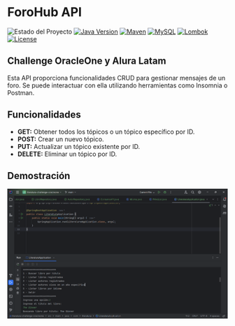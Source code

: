# ForoHub API

![Estado del Proyecto](https://img.shields.io/badge/Estado-Completo-brightgreen)
[![Java Version](https://img.shields.io/badge/Java-21-red)](https://www.java.com/)
[![Maven](https://img.shields.io/badge/Maven-3.8.1-blue)](https://maven.apache.org/)
[![MySQL](https://img.shields.io/badge/MySQL-8.0-orange)](https://www.mysql.com/)
[![Lombok](https://img.shields.io/badge/Lombok-1.18.22-green)](https://projectlombok.org/)
[![License](https://img.shields.io/badge/License-Open%20Source-yellow)](https://opensource.org/)

## Challenge OracleOne y Alura Latam

Esta API proporciona funcionalidades CRUD para gestionar mensajes de un foro. Se puede interactuar con ella utilizando herramientas como Insomnia o Postman.

## Funcionalidades

- **GET:** Obtener todos los tópicos o un tópico específico por ID.
- **POST:** Crear un nuevo tópico.
- **PUT:** Actualizar un tópico existente por ID.
- **DELETE:** Eliminar un tópico por ID.

## Demostración

![Demo GIF](https://raw.githubusercontent.com/ssuarezcode/literalura-challenge-oracleone/main/Captura.png)
